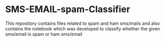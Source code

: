 # SMS-EMAIL-spam-Classifier
This repository contains files related to spam and ham sms/mails and also contains the notebook which was developed to classify whether the given sms/email is spam or ham sms/email
